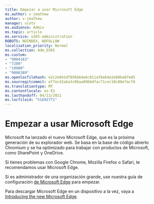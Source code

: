 ```yaml
---
title: Empezar a usar Microsoft Edge
ms.author: v-jmathew
author: v-jmathew
manager: scotv
ms.audience: Admin
ms.topic: article
ms.service: o365-administration
ROBOTS: NOINDEX, NOFOLLOW
localization_priority: Normal
ms.collection: Adm_O365
ms.custom:
- "9004163"
- "7280"
- "10908"
- "9006389"
ms.openlocfilehash: e2c2e041df856b64e6c811a76e64e2e60ba07e85
ms.sourcegitcommit: ef7ec42aba3c06aa8966dfac71cec18c08e7acf8
ms.translationtype: MT
ms.contentlocale: es-ES
ms.lasthandoff: 04/13/2021
ms.locfileid: "51692771"
---
```

# <a name="start-using-microsoft-edge"></a>Empezar a usar Microsoft Edge

Microsoft ha lanzado el nuevo Microsoft Edge, que es la próxima generación de su explorador web. Se basa en la base de código abierto Chromium y se ha optimizado para trabajar con productos de Microsoft, como SharePoint y OneDrive.

Si tienes problemas con Google Chrome, Mozilla Firefox o Safari, te recomendamos usar Microsoft Edge.

Si es administrador de una organización grande, use nuestra guía de configuración [de Microsoft Edge](https://go.microsoft.com/fwlink/?linkid=2142423) para empezar.

Para descargar Microsoft Edge en un dispositivo a la vez, vaya a [Introducing the new Microsoft Edge](https://go.microsoft.com/fwlink/?linkid=2141049).
